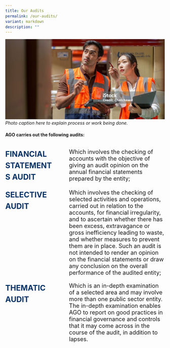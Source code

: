 ```yaml
---
title: Our Audits
permalink: /our-audits/
variant: markdown
description: ""
---
```

![](/images/istockphoto_1391921122_1024x1024_800x400.jpg)
*Photo caption here to explain process or work being done.*

<style>
	.audit {
		display: flex;
		flex-direction: column;
	}

	.audit-row {
		display: flex;
	  column-gap: 10%;
		margin-bottom: 20px;
	}

	.title {
		font-size: 1.5rem;
    font-weight: bold;
    line-height: 1.5;
    color: #003366;
		width: 30%;
	}

	.text {
		flex: 1;
	font-size: 18px;
	}
	
	@media only screen and (max-width: 600px) {
	
		.audit-row {
		display: flex;
		flex-direction: column;
	  column-gap: 10%;
		margin-bottom: 20px;
	}
	
		.title {
			width: 100%;
		}
	
		.title {
			width: 100%;
		}
	}
</style>
#### **AGO carries out the following audits:**
<br>


<div class="audit">
	<div class="audit-row">
		<div class="title">FINANCIAL STATEMENTS AUDIT</div>
		<div class="text">Which involves the checking of accounts with the objective of giving an audit opinion on the annual financial statements prepared by the entity;</div>
		</div>
	<div class="audit-row">
		<div class="title">SELECTIVE AUDIT</div>
		<div class="text">Which involves the checking of selected activities and operations, carried out in relation to the accounts, for financial irregularity, and to ascertain whether there has been excess, extravagance or gross inefficiency leading to waste, and whether measures to prevent them are in place. Such an audit is not intended to render an opinion on the financial statements or draw any conclusion on the overall performance of the audited entity;</div>
	</div>
	<div class="audit-row">
		<div class="title">THEMATIC AUDIT</div>
		<div class="text">Which is an in-depth examination of a selected area and may involve more than one public sector entity. The in-depth examination enables AGO to report on good practices in financial governance and controls that it may come across in the course of the audit, in addition to lapses.
		</div>
	</div>
</div>